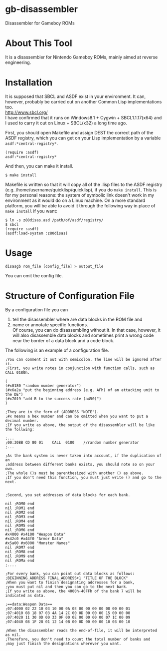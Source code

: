 gb-disassembler
===============

Disassembler for Gameboy ROMs

# About This Tool
It is a disassembler for Nintendo Gameboy ROMs, mainly aimed at reverse engineering.




# Installation
It is supposed that SBCL and ASDF exist in your environment. It can, however, probably be carried out on another Common Lisp implementations too.  
<http://www.sbcl.org/>  
I have confirmed that it runs on Windows8.1 + Cygwin + SBCL1.1.17(x64) and I used to carry it out on Linux + SBCL(x32) a long time ago.

First, you should open Makefile and assign DEST the correct path of the ASDF registry, which you can get on your Lisp implementation by a variable `asdf:*central-registry*`.  

    (require :asdf)
    asdf:*central-registry*

And then, you can make it install.

    $ make install

Makefile is written so that it will copy all of the .lisp files to the ASDF registry (e.g. /home/username/quicklisp/quicklisp), if you do `make install`. This is for my personal reasons: the system of symbolic link doesn't work in my environment as it would do on a Linux machine. On a more standard platform, you will be able to avoid it through the following way in place of `make install` if you want:  

    $ ln -s z80disas.asd /path/of/asdf/registry/
    $ sbcl
    (require :asdf)
    (asdf:load-system :z80disas)




# Usage
    disasgb rom_file [config_file] > output_file

You can omit the config file.




# Structure of Configuration File
By a configuration file you can  
1. tell the disassembler where are data blocks in the ROM file and  
2. name or annotate specific functions.  
Of course, you can do disassembling without it. In that case, however, it will also disassemble data blocks and sometimes print a wrong code near the border of a data block and a code block.


The following is an example of a configuration file.

    ;You can comment it out with semicolon. The line will be ignored after it.
    ;First, you write notes in conjunction with function calls, such as CALL 0180h.
    
    (
    (#x0180 "random number generator")
    (#x6a2a "put the beginning address (e.g. AFh) of an attacking unit to the DE")
    (#x7019 "add B to the success rate (a450)")
    )
    
    ;They are in the form of (ADDRESS "NOTE").
    ;#x means a hex number and can be omitted when you want to put a decimal number.
    ;If you write as above, the output of the disassembler will be like the follwing:
    
    ;...
    ;00:30BB CD 80 01    CALL  0180    //random number generator
    ;...
    
    ;As the bank system is never taken into account, if the duplication of an
    ;address between different banks exists, you should note so on your own.
    ;The whole ()s must be parenthesized with another () as above.
    ;If you don't need this function, you must just write () and go to the next.
    
    
    ;Second, you set addresses of data blocks for each bank.
    
    nil ;ROM0 end
    nil ;ROM1 end
    nil ;ROM2 end
    nil ;ROM3 end
    nil ;ROM4 end
    nil ;ROM5 end
    nil ;ROM6 end
    #x4000 #x4100 "Weapon Data"
    #x42c0 #x44f0 "Armor Data"
    #x5a00 #x6000 "Monster Names"
    nil ;ROM7 end
    nil ;ROM8 end
    nil ;ROM9 end
    nil ;ROMa end
    ;....
    
    ;For every bank, you can point out data blocks as follows:
    ;BEGINNING_ADDRESS FINAL_ADDRESS+1 "TITLE OF THE BLOCK"
    ;When you want to finish designating addresses for a bank,
    ;you must put nil and then you can go to the next bank.
    ;If you write as above, the 4000h-40FFh of the bank 7 will be indicated as data.
    
    ;==data:Weapon Data==
    ;07:4000 02 22 10 03 10 00 0A 0E 00 00 00 00 08 00 00 01
    ;07:4010 08 18 07 03 4A 14 2C 00 0D 00 00 00 15 00 00 00
    ;07:4020 11 30 0D 00 33 0F 00 0E 00 00 00 00 07 1C 00 09
    ;07:4040 08 1F 28 01 12 14 0B 00 0D 00 00 00 10 03 00 10
    
    ;When the disassembler reads the end-of-file, it will be interpreted as nil.
    ;Therefore, you don't need to count the total number of banks and
    ;may just finish the designations wherever you want.
